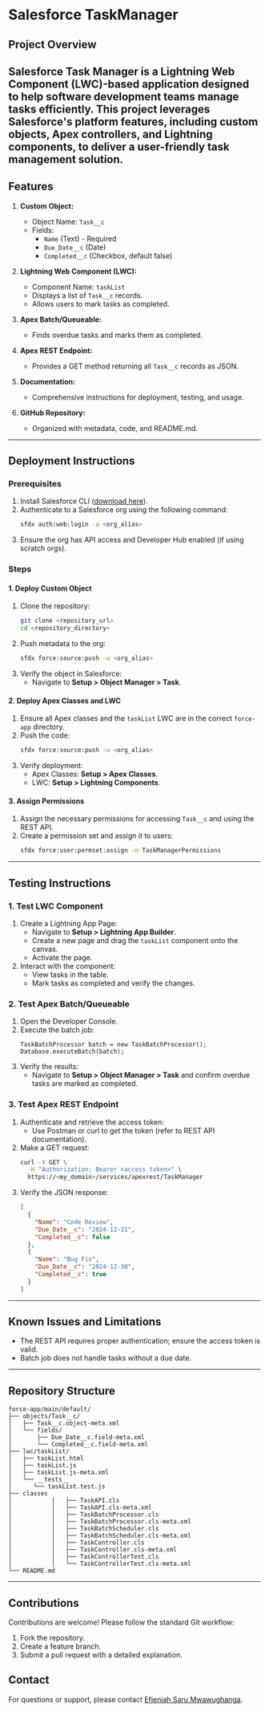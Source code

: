 # Salesforce TaskManager

## Project Overview
Salesforce Task Manager is a Lightning Web Component (LWC)-based application designed to help software development teams manage tasks efficiently. This project leverages Salesforce's platform features, including custom objects, Apex controllers, and Lightning components, to deliver a user-friendly task management solution.
---

## Features
1. **Custom Object:**
   - Object Name: `Task__c`
   - Fields:
     - `Name` (Text) - Required
     - `Due_Date__c` (Date)
     - `Completed__c` (Checkbox, default false)

2. **Lightning Web Component (LWC):**
   - Component Name: `taskList`
   - Displays a list of `Task__c` records.
   - Allows users to mark tasks as completed.

3. **Apex Batch/Queueable:**
   - Finds overdue tasks and marks them as completed.

4. **Apex REST Endpoint:**
   - Provides a GET method returning all `Task__c` records as JSON.

5. **Documentation:**
   - Comprehensive instructions for deployment, testing, and usage.

6. **GitHub Repository:**
   - Organized with metadata, code, and README.md.

---

## Deployment Instructions
### Prerequisites
1. Install Salesforce CLI ([download here](https://developer.salesforce.com/tools/sfdxcli)).
2. Authenticate to a Salesforce org using the following command:
   ```bash
   sfdx auth:web:login -a <org_alias>
   ```
3. Ensure the org has API access and Developer Hub enabled (if using scratch orgs).

### Steps
#### 1. Deploy Custom Object
1. Clone the repository:
   ```bash
   git clone <repository_url>
   cd <repository_directory>
   ```
2. Push metadata to the org:
   ```bash
   sfdx force:source:push -u <org_alias>
   ```
3. Verify the object in Salesforce:
   - Navigate to **Setup > Object Manager > Task**.

#### 2. Deploy Apex Classes and LWC
1. Ensure all Apex classes and the `taskList` LWC are in the correct `force-app` directory.
2. Push the code:
   ```bash
   sfdx force:source:push -u <org_alias>
   ```
3. Verify deployment:
   - Apex Classes: **Setup > Apex Classes**.
   - LWC: **Setup > Lightning Components**.

#### 3. Assign Permissions
1. Assign the necessary permissions for accessing `Task__c` and using the REST API.
2. Create a permission set and assign it to users:
   ```bash
   sfdx force:user:permset:assign -n TaskManagerPermissions
   ```

---

## Testing Instructions
### 1. Test LWC Component
1. Create a Lightning App Page:
   - Navigate to **Setup > Lightning App Builder**.
   - Create a new page and drag the `taskList` component onto the canvas.
   - Activate the page.
2. Interact with the component:
   - View tasks in the table.
   - Mark tasks as completed and verify the changes.

### 2. Test Apex Batch/Queueable
1. Open the Developer Console.
2. Execute the batch job:
   ```apex
   TaskBatchProcessor batch = new TaskBatchProcessor();
   Database.executeBatch(batch);
   ```
3. Verify the results:
   - Navigate to **Setup > Object Manager > Task** and confirm overdue tasks are marked as completed.

### 3. Test Apex REST Endpoint
1. Authenticate and retrieve the access token:
   - Use Postman or curl to get the token (refer to REST API documentation).
2. Make a GET request:
   ```bash
   curl -X GET \
     -H "Authorization: Bearer <access_token>" \
     https://<my_domain>/services/apexrest/TaskManager
   ```
3. Verify the JSON response:
   ```json
   [
     {
       "Name": "Code Review",
       "Due_Date__c": "2024-12-31",
       "Completed__c": false
     },
     {
       "Name": "Bug Fix",
       "Due_Date__c": "2024-12-30",
       "Completed__c": true
     }
   ]
   ```

---

## Known Issues and Limitations
- The REST API requires proper authentication; ensure the access token is valid.
- Batch job does not handle tasks without a due date.

---

## Repository Structure
```
force-app/main/default/
├── objects/Task__c/
│   ├── Task__c.object-meta.xml
│   └── fields/
│       ├── Due_Date__c.field-meta.xml
│       └── Completed__c.field-meta.xml
├── lwc/taskList/
│   ├── taskList.html
│   ├── taskList.js
│   ├── taskList.js-meta.xml
│   └── __tests__
│      └── taskList.test.js
├── classes
│           │   ├── TaskAPI.cls
│           │   ├── TaskAPI.cls-meta.xml
│           │   ├── TaskBatchProcessor.cls
│           │   ├── TaskBatchProcessor.cls-meta.xml
│           │   ├── TaskBatchScheduler.cls
│           │   ├── TaskBatchScheduler.cls-meta.xml
│           │   ├── TaskController.cls
│           │   ├── TaskController.cls-meta.xml
│           │   ├── TaskControllerTest.cls
│           │   └── TaskControllerTest.cls-meta.xml
└── README.md
```

---

## Contributions
Contributions are welcome! Please follow the standard Git workflow:
1. Fork the repository.
2. Create a feature branch.
3. Submit a pull request with a detailed explanation.


## Contact
For questions or support, please contact [Efjeniah Saru Mwawughanga](mailto:esaru008@gmail.com).